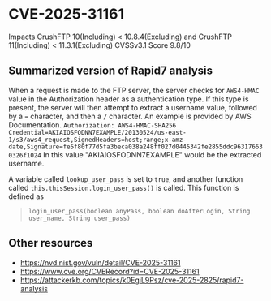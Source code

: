 # CVE-2025-31161 
Impacts CrushFTP 10(Including) < 10.8.4(Excluding) and CrushFTP 11(Including) < 11.3.1(Excluding)
CVSSv3.1 Score 9.8/10

## Summarized version of Rapid7 analysis
When a request is made to the FTP server, the server checks for ```AWS4-HMAC``` value in the Authorization header as a authentication type. If this type is present, the server will then attempt to extract a username value, followed by a ```=``` character, and then a ```/``` character. An example is provided by AWS Documentation. 
```Authorization: AWS4-HMAC-SHA256 Credential=AKIAIOSFODNN7EXAMPLE/20130524/us-east-1/s3/aws4_request,SignedHeaders=host;range;x-amz-date,Signature=fe5f80f77d5fa3beca038a248ff027d0445342fe2855ddc963176630326f1024``` In this value "AKIAIOSFODNN7EXAMPLE" would be the extracted username.

A variable called ```lookup_user_pass``` is set to ```true```, and another function called ```this.thisSession.login_user_pass()``` is called. This function is defined as 
> ``` login_user_pass(boolean anyPass, boolean doAfterLogin, String user_name, String user_pass) ```

## Other resources
* https://nvd.nist.gov/vuln/detail/CVE-2025-31161
* https://www.cve.org/CVERecord?id=CVE-2025-31161
* https://attackerkb.com/topics/k0EgiL9Psz/cve-2025-2825/rapid7-analysis